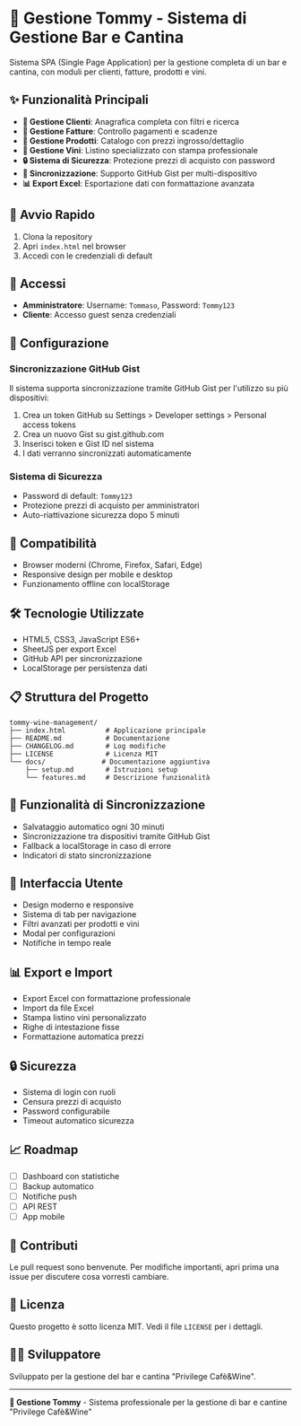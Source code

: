 # 🍷 Gestione Tommy - Sistema di Gestione Bar e Cantina

Sistema SPA (Single Page Application) per la gestione completa di un bar e cantina, con moduli per clienti, fatture, prodotti e vini.

## ✨ Funzionalità Principali

- **👥 Gestione Clienti**: Anagrafica completa con filtri e ricerca
- **📄 Gestione Fatture**: Controllo pagamenti e scadenze
- **🍺 Gestione Prodotti**: Catalogo con prezzi ingrosso/dettaglio
- **🍷 Gestione Vini**: Listino specializzato con stampa professionale
- **🔒 Sistema di Sicurezza**: Protezione prezzi di acquisto con password
- **📡 Sincronizzazione**: Supporto GitHub Gist per multi-dispositivo
- **📊 Export Excel**: Esportazione dati con formattazione avanzata

## 🚀 Avvio Rapido

1. Clona la repository
2. Apri `index.html` nel browser
3. Accedi con le credenziali di default

## 👤 Accessi

- **Amministratore**: Username: `Tommaso`, Password: `Tommy123`
- **Cliente**: Accesso guest senza credenziali

## 🔧 Configurazione

### Sincronizzazione GitHub Gist

Il sistema supporta sincronizzazione tramite GitHub Gist per l'utilizzo su più dispositivi:

1. Crea un token GitHub su Settings > Developer settings > Personal access tokens
2. Crea un nuovo Gist su gist.github.com
3. Inserisci token e Gist ID nel sistema
4. I dati verranno sincronizzati automaticamente

### Sistema di Sicurezza

- Password di default: `Tommy123`
- Protezione prezzi di acquisto per amministratori
- Auto-riattivazione sicurezza dopo 5 minuti

## 📱 Compatibilità

- Browser moderni (Chrome, Firefox, Safari, Edge)
- Responsive design per mobile e desktop
- Funzionamento offline con localStorage

## 🛠️ Tecnologie Utilizzate

- HTML5, CSS3, JavaScript ES6+
- SheetJS per export Excel
- GitHub API per sincronizzazione
- LocalStorage per persistenza dati

## 📋 Struttura del Progetto

```
tommy-wine-management/
├── index.html          # Applicazione principale
├── README.md           # Documentazione
├── CHANGELOG.md        # Log modifiche
├── LICENSE             # Licenza MIT
└── docs/              # Documentazione aggiuntiva
    ├── setup.md        # Istruzioni setup
    └── features.md     # Descrizione funzionalità
```

## 🔄 Funzionalità di Sincronizzazione

- Salvataggio automatico ogni 30 minuti
- Sincronizzazione tra dispositivi tramite GitHub Gist
- Fallback a localStorage in caso di errore
- Indicatori di stato sincronizzazione

## 🎨 Interfaccia Utente

- Design moderno e responsive
- Sistema di tab per navigazione
- Filtri avanzati per prodotti e vini
- Modal per configurazioni
- Notifiche in tempo reale

## 📊 Export e Import

- Export Excel con formattazione professionale
- Import da file Excel
- Stampa listino vini personalizzato
- Righe di intestazione fisse
- Formattazione automatica prezzi

## 🔒 Sicurezza

- Sistema di login con ruoli
- Censura prezzi di acquisto
- Password configurabile
- Timeout automatico sicurezza

## 📈 Roadmap

- [ ] Dashboard con statistiche
- [ ] Backup automatico
- [ ] Notifiche push
- [ ] API REST
- [ ] App mobile

## 🤝 Contributi

Le pull request sono benvenute. Per modifiche importanti, apri prima una issue per discutere cosa vorresti cambiare.

## 📄 Licenza

Questo progetto è sotto licenza MIT. Vedi il file `LICENSE` per i dettagli.

## 👨‍💻 Sviluppatore

Sviluppato per la gestione del bar e cantina "Privilege Cafè&Wine".

---

**🍷 Gestione Tommy** - Sistema professionale per la gestione di bar e cantine "Privilege Cafè&Wine" 